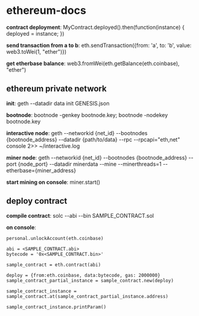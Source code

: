 # ethereum-docs

**contract deployment**: MyContract.deployed().then(function(instance) { deployed = instance; })

**send transaction from a to b**: eth.sendTransaction({from: 'a', to: 'b', value: web3.toWei(1, "ether")})

**get etherbase balance**: web3.fromWei(eth.getBalance(eth.coinbase), "ether")

## ethereum private network

**init**: geth --datadir data init GENESIS.json

**bootnode**: bootnode -genkey bootnode.key; bootnode -nodekey bootnode.key

**interactive node**: geth --networkid {net_id} --bootnodes {bootnode_address} --datadir {path/to/data} --rpc --rpcapi="eth,net" console 2>> ~/interactive.log

**miner node**: geth --networkid {net_id}  --bootnodes {bootnode_address} --port {node_port} --datadir minerdata --mine --minerthreads=1 --etherbase={miner_address}

**start mining on console**: miner.start()

## deploy contract

**compile contract**: solc --abi --bin SAMPLE_CONTRACT.sol

**on console**:
```
personal.unlockAccount(eth.coinbase)

abi = <SAMPLE_CONTRACT.abi>
bytecode = '0x<SAMPLE_CONTRACT.bin>'

sample_contract = eth.contract(abi)

deploy = {from:eth.coinbase, data:bytecode, gas: 2000000}
sample_contract_partial_instance = sample_contract.new(deploy)

sample_contract_instance = sample_contract.at(sample_contract_partial_instance.address)

sample_contract_instance.printParam()
```
